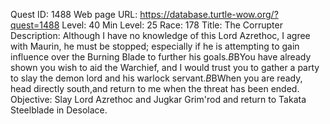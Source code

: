 Quest ID: 1488
Web page URL: https://database.turtle-wow.org/?quest=1488
Level: 40
Min Level: 25
Race: 178
Title: The Corrupter
Description: Although I have no knowledge of this Lord Azrethoc, I agree with Maurin, he must be stopped; especially if he is attempting to gain influence over the Burning Blade to further his goals.$B$BYou have already shown you wish to aid the Warchief, and I would trust you to gather a party to slay the demon lord and his warlock servant.$B$BWhen you are ready, head directly south,and return to me when the threat has been ended.
Objective: Slay Lord Azrethoc and Jugkar Grim'rod and return to Takata Steelblade in Desolace.
